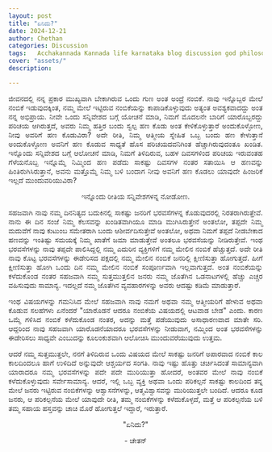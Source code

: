 ```yaml
---
layout: post
title: "ಏನಿದು?"
date: 2024-12-21
author: Chethan
categories: Discussion
tags:	Acchakannada Kannada life karnataka blog discussion god philosophy tatva charche
cover: "assets/"
description: 

---
```


<p align = "justify"> ಜೀವನದಲ್ಲಿ ನನ್ನ ಪ್ರಕಾರ ಮುಖ್ಯವಾಗಿ ಬೇಕಾಗಿರುವ ಒಂದು ಗುಣ ಅಂತ ಅಂದ್ರೆ ನಂಬಿಕೆ. ನಾವು ಇನ್ನೊಬ್ಬರ ಮೇಲೆ ನಂಬಿಕೆ ಇಡುವುದಕ್ಕಿಂತ, ನಮ್ಮ ಮೇಲೆ ಇಟ್ಟಿರುವ ನಂಬಿಕೆಯನ್ನು ಕಾಪಾಡಿಕೊಳ್ಳುವುದು ಅತ್ಯಂತ ಅವಶ್ಯಕವಾದದ್ದು ಅಂತ ನನ್ನ ಅಭಿಪ್ರಾಯ. 
ನೀವೇ ಒಂದು ಸನ್ನಿವೇಶದ ಬಗ್ಗೆ ಯೋಚನೆ ಮಾಡಿ, ನಿಮಗೆ ಮೊದಲನೇ ಬಾರಿಗೆ ಯಾರೊಬ್ಬರದ್ದು ಪರಿಚಯ ಆಗಿರುತ್ತದೆ, ಅವರು ನಿಮ್ಮ ಹತ್ತಿರ ಬಂದು ಸ್ವಲ್ಪ ಹಣ ಕೊಡು ಅಂತ ಕೇಳಿಕೊಳ್ಳುತ್ತಾರೆ ಅಂದುಕೊಳ್ಳೋಣ, ನೀವು ಅವರಿಗೆ ಹಣ ಕೊಡುವಿರಾ? 
ಅದೇ ರೀತಿ, ನಿಮ್ಮ ಆತ್ಮೀಯ ಸ್ನೇಹಿತ ಒಬ್ಬ ಬಂದು ಹಣ ಕೇಳುತ್ತಾನೆ ಅಂದುಕೊಳ್ಳೋಣ ಅವನಿಗೆ ಹಣ ಕೊಡುವ ಸಾಧ್ಯತೆ ಹೊಸ ಪರಿಚಯದವನಿಗಿಂತ ಹೆಚ್ಚಾಗಿರುವುದಂತೂ ಖಂಡಿತ. 
ಇನ್ನೊಂದು ಸನ್ನಿವೇಶದ ಬಗ್ಗೆ ಆಲೋಚನೆ ಮಾಡಿ, ನಿಮಗೆ ತಿಳಿದಿರುವ, ಬಹಳ ದಿವಸಗಳಿಂದ ಪರಿಚಯ ಇರುವಂತಹ ಗೆಳೆಯನೊಬ್ಬ ಇನ್ನೊಮ್ಮೆ ನಿಮ್ಮಿಂದ ಹಣ ಪಡೆದು ಸಾಕಷ್ಟು ದಿವಸಗಳ ನಂತರ ಸತಾಯಿಸಿ ಆ ಹಣವನ್ನು ಹಿಂತಿರುಗಿಸಿರುತ್ತಾನೆ, ಅವನು ಮತ್ತೊಮ್ಮೆ ನಿಮ್ಮ ಬಳಿ ಬಂದಾಗ ನೀವು ಅವನಿಗೆ ಹಣ ಕೊಡಲು ಯಾವುದೇ ಹಿಂಜರಿಕೆ ಇಲ್ಲದೆ ಮುಂದುವರಿಯುವಿರಾ? </p>

<p align = "center"> ಇನ್ನೊಂದು ರೀತಿಯ ಸನ್ನಿವೇಶಗಳನ್ನ ನೋಡೋಣ. </p>

<p align = "justify"> ಸಹಜವಾಗಿ ನಾವು ನಮ್ಮ ದಿನನಿತ್ಯದ ಬದುಕಿನಲ್ಲಿ ಸಾಕಷ್ಟು ಜನರಿಗೆ ಭರವಸೆಗಳನ್ನ ಕೊಡುವುದರಲ್ಲಿ ನಿರತರಾಗಿರುತ್ತೇವೆ. ನಾನು ಈ ದಿನ ಸಂಜೆ ನಿಮ್ಮ ಕೆಲಸವನ್ನು ಖಂಡಿತವಾಗಿಯೂ 
ಮಾಡಿ ಮುಗಿಸಿರುತ್ತೇನೆ ಅಂತಲೋ, ತಪ್ಪದೇ ನಿಮ್ಮ ಮದುವೆಗೆ ನಾವು ಕುಟುಂಬ ಸಮೇತರಾಗಿ ಬಂದು ಆಶೀರ್ವದಿಸುತ್ತೇವೆ ಅಂತಲೋ, ಅಥವಾ ನಿಮಗೆ ತಪ್ಪದೆ ನೀಡಬೇಕಾದ ಹಣವನ್ನು ಇಂತಿಷ್ಟು ಸಮಯಕ್ಕೆ ನಿಮ್ಮ 
ಖಾತೆಗೆ ಜಮಾ ಮಾಡುತ್ತೇವೆ ಅಂತಲೂ ಭರವಸೆಯನ್ನು ನೀಡಿರುತ್ತೇವೆ. ಇಂಥ ಭರವಸೆಗಳನ್ನು ನಾವು ತಪ್ಪದೇ ಪಾಲಿಸಿದ್ದಲ್ಲಿ ನಮ್ಮ ಎದುರಿನ ವ್ಯಕ್ತಿಗಳಿಗೆ ನಮ್ಮ ಮೇಲಿನ ನಂಬಿಕೆ ಹೆಚ್ಚುತ್ತದೆ. ಅದೇ ರೀತಿ ನಾವು ಕೊಟ್ಟ 
ಭರವಸೆಗಳನ್ನು ಈಡೇರಿಸದ ಪಕ್ಷದಲ್ಲಿ ನಮ್ಮ ಮೇಲಿನ ನಂಬಿಕೆ ಜನರಿಲ್ಲಿ ಕ್ಷೀಣಿಸುತ್ತಾ ಹೋಗುತ್ತದೆ. ಹೀಗೆ ಕ್ಷೀಣಿಸುತ್ತಾ ಹೋಗಿ ಒಂದು ದಿನ ನಮ್ಮ ಮೇಲಿನ ನಂಬಿಕೆ ಸಂಪೂರ್ಣವಾಗಿ ಇಲ್ಲವಾಗುತ್ತದೆ. ಅಂತ ನಂಬಿಕೆಯನ್ನು
ಕಳೆದುಕೊಂಡ ನಂತರ ಸಹಜವಾಗಿ ನಮ್ಮ ಸುತ್ತಮುತ್ತಲಿನ ಜನರು ನಮ್ಮ ಜೊತೆಗಿನ ಒಡನಾಟಗಳಲ್ಲಿ ಹೆಚ್ಚು ಎಚ್ಚರ ವಹಿಸುವುದು ಸಾಮಾನ್ಯ. ಇದಲ್ಲದೆ ನಮ್ಮ ಜೊತೆಗಿನ ವ್ಯವಹಾರಗಳನ್ನು ಅವರು ಆದಷ್ಟು ಕಡಿಮೆ ಮಾಡುತ್ತಾರೆ. </p>

<p align = "justify"> ಇಂಥ ವಿಷಯಗಳನ್ನು ಗಮನಿಸಿದ ಮೇಲೆ ಸಹಜವಾಗಿ ನಾವು ನಮಗೆ ಅಥವಾ ನಮ್ಮ ಆತ್ಮೀಯರಿಗೆ ಹೇಳುವ ಅಥವಾ ಕೊಡುವ ಸಲಹೆಗಳು 
ಏನೆಂದರೆ "ಯಾರೊಡನೆ ಆದರೂ ನಂಬಿಕೆಯ ವಿಷಯದಲ್ಲಿ ಆಟವಾಡ ಬೇಡ" ಎಂದು. ಕಾರಣ ಒಮ್ಮೆ ಗಳಿಸಿದ ನಂಬಿಕೆ ಕಳೆದುಕೊಂಡ ನಂತರ, ಅದನ್ನು ಮತ್ತೆ ಪಡೆಯುವುದು ಅಸಾಧಾರಣವಾದ ಮಾತೇ ಸರಿ. ಆದ್ದರಿಂದ ನಾವು ಸಹಜವಾಗಿ ಯಾರೊಡನೆಯಾದರೂ ಭರವಸೆಗಳನ್ನು ನೀಡುವಾಗ, ನಮ್ಮಿಂದ ಅಂತ ಭರವಸೆಗಳನ್ನು ಈಡೇರಿಸಲು ಸಾಧ್ಯವೇ ಎಂಬುದನ್ನು ಕೂಲಂಕುಶವಾಗಿ ಆಲೋಚಿಸಿ ಮುಂದುವರೆಯುವುದು ಉತ್ತಮ. </p>


<p align = "justify"> ಆದರೆ ನಮ್ಮ ಸುತ್ತಮುತ್ತಲೇ, ನನಗೆ ತಿಳಿದಿರುವ ಒಂದು ವಿಷಯದ ಮೇಲೆ ಸಾಕಷ್ಟು ಜನರಿಗೆ ಅಪಾರವಾದ ನಂಬಿಕೆ ಕಾಲ ಕಾಲದಿಂದಲೂ ಹಾಗೆ ಉಳಿದಿದೆ ಅನ್ನುವುದೇ ಆಶ್ಚರ್ಯದ ಸಂಗತಿ. ನಾವು ಇಷ್ಟು ಹೊತ್ತು ಚರ್ಚಿಸಿದಂತೆ ಸಾಮಾನ್ಯವಾಗಿ ಯಾರಾದರೂ ನಮ್ಮ ಭರವಸೆಗಳನ್ನು ಪದೇ ಪದೇ ಮುರಿಯುತ್ತಾ ಹೋದರೆ, ಅಂತವರ ಮೇಲೆ ನಾವು ನಂಬಿಕೆ ಕಳೆದುಕೊಳ್ಳುವುದು ಸರ್ವೇಸಾಮಾನ್ಯ. ಆದರೆ, ಇಲ್ಲಿ ಒಬ್ಬ ವ್ಯಕ್ತಿ ಅಥವಾ ಒಂದು ಪರಿಕಲ್ಪನೆ ಸಾಕಷ್ಟು ಕಾಲದಿಂದ ತನ್ನ ಮೇಲೆ ಜನರು ಇಟ್ಟಿರುವ ನಂಬಿಕೆಗಳನ್ನು ಆಶ್ವಾಸನೆಗಳನ್ನು, ಆತ್ಮವಿಶ್ವಾಸವನ್ನು ಮುರಿಯುತ್ತಲೇ ಬಂದಿದೆ. ಆದರೂ ಕೂಡ ಜನರು, ಆ ಪರಿಕಲ್ಪನೆಯ ಮೇಲೆ ಯಾವುದೇ ರೀತಿ, ತಮ್ಮ ನಂಬಿಕೆಗಳನ್ನು ಕಳೆದುಕೊಳ್ಳದೆ, ಮತ್ತೆ ಆ ಪರಿಕಲ್ಪನೆಯ ಬಳಿ ತಮ್ಮ ಸಹಾಯ ಹಸ್ತವನ್ನು ಚಾಚಿ ಮೊರೆ ಹೋಗುತ್ತಲೆ ಇದ್ದಾರೆ, ಇರುತ್ತಾರೆ. </p>
<p align = "center"> "ಏನಿದು?" </p>
<p align = "center"> - ಚೇತನ್ </p>
